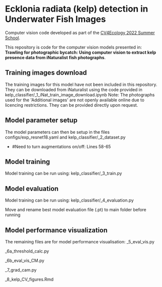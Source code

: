 # Ecklonia radiata (kelp) detection in Underwater Fish Images
Computer vision code developed as part of the [CV4Ecology 2022 Summer School](https://cv4ecology.caltech.edu/).

This repository is code for the computer vision models presented in:
**Trawling for photographic bycatch: Using computer vision to extract kelp presence data from iNaturalist fish photographs**. 


## Training images download

The  training images for this model have not been included in this repository.
They can be downloaded from iNaturalist using the code provided in kelp_classifier/_1_iNat_train_image_download.ipynb
Note: The photographs used for the 'Additional images' are not openly available online due to licencing restrictions. They can be provided directly upon request.


## Model parameter setup
The model parameters can then be setup in the files 
configs/exp_resnet18.yaml
and
kelp_classifier/_2_dataset.py
- #Need to turn augmentations on/off: Lines 58-65

## Model training
Model training can be run using: kelp_classifier/_3_train.py

## Model evaluation

Model training can be run using: kelp_classifier/_4_evaluation.py

 Move and rename best model evaluation file (.pt) to main folder before running

 ## Model performance visualization 
The remaining files are for model performance visualisation:
_5_eval_vis.py

_6a_threshold_calc.py

_6b_eval_vis_CM.py

_7_grad_cam.py

_8_kelp_CV_figures.Rmd

